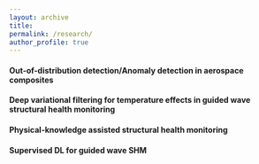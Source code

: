 ```yaml
---
layout: archive
title:
permalink: /research/
author_profile: true
---
```

#### Out-of-distribution detection/Anomaly detection in aerospace composites
#### Deep variational filtering for temperature effects in guided wave structural health monitoring
#### Physical-knowledge assisted structural health monitoring
#### Supervised DL for guided wave SHM
